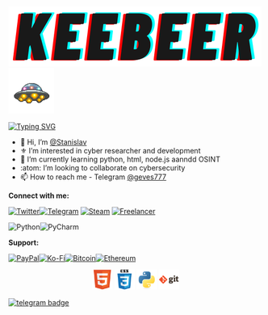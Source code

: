 ![Image alt](https://github.com/Stanlyio/dashboard-ZEOS-icons/blob/main/png/keebeer.png) ![Image alt](https://github.com/Stanlyio/dashboard-ZEOS-icons/blob/main/png/ufogif.gif)

[![Typing SVG](https://readme-typing-svg.demolab.com/?lines=iT+sec+cyber+researcher;developer+creative+writer)](https://git.io/typing-svg)

- 👋 Hi, I’m [@Stanislav](https://www.instagram.com/stanislav.xr/)
- :fleur_de_lis: I’m interested in cyber researcher and development
- :palm_tree: I’m currently learning python, html, node.js aanndd OSINT
- :atom: I’m looking to collaborate on cybersecurity
- 📫 How to reach me - Telegram [@geves777](https://t.me/geves777)

**Connect with me:**

[![Twitter](https://img.shields.io/badge/Twitter-%231DA1F2.svg?style=for-the-badge&logo=Twitter&logoColor=white)](https://twitter.com/stanislavMzv)[![Telegram](https://img.shields.io/badge/Telegram-2CA5E0?style=for-the-badge&logo=telegram&logoColor=white)](https://t.me/geves777) [![Steam](https://img.shields.io/badge/steam-%23000000.svg?style=for-the-badge&logo=steam&logoColor=white)](https://s.team/p/hgj-hmpm/RCNCWTCW) [![Freelancer](https://img.shields.io/badge/Freelancer-29B2FE?style=for-the-badge&logo=Freelancer&logoColor=white)](https://www.freelancer.com.ru/u/edyardlazov)

![Python](https://img.shields.io/badge/python-3670A0?style=for-the-badge&logo=python&logoColor=ffdd54)![PyCharm](https://img.shields.io/badge/pycharm-143?style=for-the-badge&logo=pycharm&logoColor=black&color=black&labelColor=green)


  **Support:**

[![PayPal](https://img.shields.io/badge/PayPal-00457C?style=for-the-badge&logo=paypal&logoColor=white)](https://www.paypal.com/paypalme/stasmz?country.x=KZ&locale.x=en_US)[![Ko-Fi](https://img.shields.io/badge/Ko--fi-F16061?style=for-the-badge&logo=ko-fi&logoColor=white)](https://ko-fi.com/myworldmypeace)[![Bitcoin](https://img.shields.io/badge/Bitcoin-000?style=for-the-badge&logo=bitcoin&logoColor=white)](https://i.postimg.cc/sXs6czZn/btc.png)[![Ethereum](https://img.shields.io/badge/Ethereum-3C3C3D?style=for-the-badge&logo=Ethereum&logoColor=white)](https://i.postimg.cc/Qt8m7qRw/eth.png)

<div>
  <p align="center">
    <img src="https://github.com/devicons/devicon/blob/master/icons/html5/html5-original.svg" title="Git" **alt="Git" width="40" height="40"/>
    <img src="https://github.com/devicons/devicon/blob/master/icons/css3/css3-original-wordmark.svg" title="Git" **alt="Git" width="40" height="40"/>
    <img src="https://github.com/devicons/devicon/blob/master/icons/python/python-original.svg" title="Git" **alt="Git" width="40" height="40"/>
    <img src="https://github.com/devicons/devicon/blob/master/icons/git/git-original-wordmark.svg" title="Git" **alt="Git" width="40" height="40"/>
  </p>
</div>


[![telegram badge](https://img.shields.io/badge/iTsec-notes-30302f?style=flat&logo=telegram)](https://t.me/cyberseeya)
